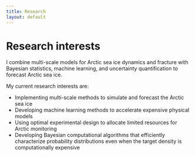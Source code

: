 ```yaml
---
title: Research
layout: default
---
```



# Research interests

I combine multi-scale models for Arctic sea ice dynamics and fracture with Bayesian statistics, machine learning, and uncertainty quantification to forecast Arctic sea ice.

My current research interests are:
- Implementing multi-scale methods to simulate and forecast the Arctic sea ice
- Developing machine learning methods to accelerate expensive physical models 
- Using optimal experimental design to allocate limited resources for Arctic monitoring
- Developing Bayesian computational algorithms that efficiently characterize probability distributions even when the target density is computationally expensive
